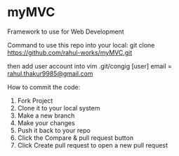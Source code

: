 # myMVC
Framework to use for Web Development


Command to use this repo into your local: 
git clone https://github.com/rahul-works/myMVC.git

then add user account into vim .git/congig
[user]
        email = rahul.thakur9985@gmail.com

How to commit the code:

1. Fork Project
2. Clone it to your local system
3. Make a new branch
4. Make your changes
5. Push it back to your repo
6. Click the Compare & pull request button
7. Click Create pull request to open a new pull request